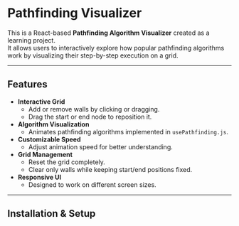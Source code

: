 # Pathfinding Visualizer

This is a React-based **Pathfinding Algorithm Visualizer** created as a learning project.  
It allows users to interactively explore how popular pathfinding algorithms work by visualizing their step-by-step execution on a grid.

---

## Features

- **Interactive Grid**
  - Add or remove walls by clicking or dragging.
  - Drag the start or end node to reposition it.
- **Algorithm Visualization**
  - Animates pathfinding algorithms implemented in `usePathfinding.js`.
- **Customizable Speed**
  - Adjust animation speed for better understanding.
- **Grid Management**
  - Reset the grid completely.
  - Clear only walls while keeping start/end positions fixed.
- **Responsive UI**
  - Designed to work on different screen sizes.

---

## Installation & Setup
